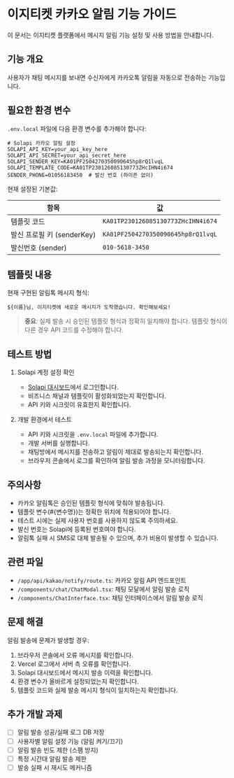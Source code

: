 # 이지티켓 카카오 알림 기능 가이드

이 문서는 이지티켓 플랫폼에서 메시지 알림 기능 설정 및 사용 방법을 안내합니다.

## 기능 개요

사용자가 채팅 메시지를 보내면 수신자에게 카카오톡 알림을 자동으로 전송하는 기능입니다.

## 필요한 환경 변수

`.env.local` 파일에 다음 환경 변수를 추가해야 합니다:

```
# Solapi 카카오 알림 설정
SOLAPI_API_KEY=your_api_key_here
SOLAPI_API_SECRET=your_api_secret_here
SOLAPI_SENDER_KEY=KA01PF2504270350090645hp8rQ1lvqL
SOLAPI_TEMPLATE_CODE=KA01TP230126085130773ZHcIHN4i674
SENDER_PHONE=01056183450  # 발신 번호 (하이픈 없이)
```

현재 설정된 기본값:

| 항목 | 값 |
|------|-----|
| 템플릿 코드 | `KA01TP230126085130773ZHcIHN4i674` |
| 발신 프로필 키 (senderKey) | `KA01PF2504270350090645hp8rQ1lvqL` |
| 발신번호 (sender) | `010-5618-3450` |

## 템플릿 내용

현재 구현된 알림톡 메시지 형식:
```
${이름}님, 이지티켓에 새로운 메시지가 도착했습니다. 확인해보세요!
```

> **중요**: 실제 발송 시 승인된 템플릿 형식과 정확히 일치해야 합니다. 템플릿 형식이 다른 경우 API 코드를 수정해야 합니다.

## 테스트 방법

1. Solapi 계정 설정 확인
   - [Solapi 대시보드](https://message.solapi.com/)에서 로그인합니다.
   - 비즈니스 채널과 템플릿이 활성화되었는지 확인합니다.
   - API 키와 시크릿이 유효한지 확인합니다.

2. 개발 환경에서 테스트
   - API 키와 시크릿을 `.env.local` 파일에 추가합니다.
   - 개발 서버를 실행합니다.
   - 채팅방에서 메시지를 전송하고 알림이 제대로 발송되는지 확인합니다.
   - 브라우저 콘솔에서 로그를 확인하여 알림 발송 과정을 모니터링합니다.

## 주의사항

- 카카오 알림톡은 승인된 템플릿 형식에 맞춰야 발송됩니다.
- 템플릿 변수(#{변수명})는 정확한 위치에 적용되어야 합니다.
- 테스트 시에는 실제 사용자 번호를 사용하지 않도록 주의하세요.
- 발신 번호는 Solapi에 등록된 번호여야 합니다.
- 알림톡 실패 시 SMS로 대체 발송될 수 있으며, 추가 비용이 발생할 수 있습니다.

## 관련 파일

- `/app/api/kakao/notify/route.ts`: 카카오 알림 API 엔드포인트
- `/components/chat/ChatModal.tsx`: 채팅 모달에서 알림 발송 로직
- `/components/ChatInterface.tsx`: 채팅 인터페이스에서 알림 발송 로직

## 문제 해결

알림 발송에 문제가 발생할 경우:

1. 브라우저 콘솔에서 오류 메시지를 확인합니다.
2. Vercel 로그에서 서버 측 오류를 확인합니다.
3. Solapi 대시보드에서 메시지 발송 이력을 확인합니다.
4. 환경 변수가 올바르게 설정되었는지 확인합니다.
5. 템플릿 코드와 실제 발송 메시지 형식이 일치하는지 확인합니다.

## 추가 개발 과제

- [ ] 알림 발송 성공/실패 로그 DB 저장
- [ ] 사용자별 알림 설정 기능 (알림 켜기/끄기)
- [ ] 알림 발송 빈도 제한 (스팸 방지)
- [ ] 특정 시간대 알림 발송 제한
- [ ] 발송 실패 시 재시도 메커니즘 